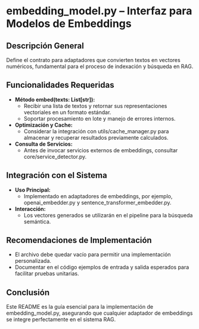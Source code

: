 # embedding_model.py – Interfaz para Modelos de Embeddings

## Descripción General
Define el contrato para adaptadores que convierten textos en vectores numéricos, fundamental para el proceso de indexación y búsqueda en RAG.

## Funcionalidades Requeridas
- **Método embed(texts: List[str]):**  
  - Recibir una lista de textos y retornar sus representaciones vectoriales en un formato estándar.
  - Soportar procesamiento en lote y manejo de errores internos.
- **Optimización y Cache:**  
  - Considerar la integración con utils/cache_manager.py para almacenar y recuperar resultados previamente calculados.
- **Consulta de Servicios:**  
  - Antes de invocar servicios externos de embeddings, consultar core/service_detector.py.

## Integración con el Sistema
- **Uso Principal:**  
  - Implementado en adaptadores de embeddings, por ejemplo, openai_embedder.py y sentence_transformer_embedder.py.
- **Interacción:**  
  - Los vectores generados se utilizarán en el pipeline para la búsqueda semántica.

## Recomendaciones de Implementación
- El archivo debe quedar vacío para permitir una implementación personalizada.
- Documentar en el código ejemplos de entrada y salida esperados para facilitar pruebas unitarias.

## Conclusión
Este README es la guía esencial para la implementación de embedding_model.py, asegurando que cualquier adaptador de embeddings se integre perfectamente en el sistema RAG.
